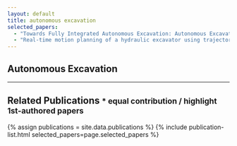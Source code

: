 ```yaml
---
layout: default
title: autonomous excavation
selected_papers:
  - "Towards Fully Integrated Autonomous Excavation: Autonomous Excavator for Precise Earth Cutting and Onboard Landscape Inspection"
  - "Real-time motion planning of a hydraulic excavator using trajectory optimization and model predictive control"
---
```


## Autonomous Excavation

<!-- INTRO -->

---

## Related Publications <small>* equal contribution / highlight 1st-authored papers </small>
{% assign publications = site.data.publications %}
{% include publication-list.html selected_papers=page.selected_papers %}